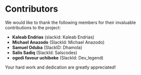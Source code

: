 # Contributors

We would like to thank the following members for their invaluable contributions to the project:

- **Kaleab Endrias** (slackid: Kaleab Endrias)
- **Michael Anazodo** (SlackId: Michael Anazodo)
- **Samuel Oduba** (SlackID: Dhamola)
- **Salis Sadiq** (SlackId: Salscodes)
- **ogedi favour uchibeke** (SlackId: Dev_legend)

Your hard work and dedication are greatly appreciated!
